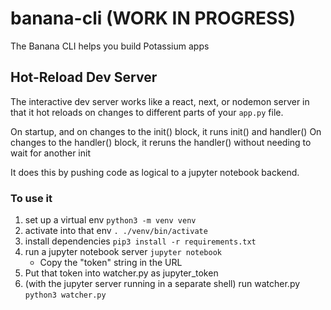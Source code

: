 # banana-cli (WORK IN PROGRESS)

The Banana CLI helps you build Potassium apps

## Hot-Reload Dev Server

The interactive dev server works like a react, next, or nodemon server in that it hot reloads on changes to different parts of your `app.py` file.

On startup, and on changes to the init() block, it runs init() and handler()
On changes to the handler() block, it reruns the handler() without needing to wait for another init

It does this by pushing code as logical to a jupyter notebook backend.

### To use it

1. set up a virtual env `python3 -m venv venv`
2. activate into that env `. ./venv/bin/activate`
3. install dependencies `pip3 install -r requirements.txt`
4. run a jupyter notebook server `jupyter notebook`
   - Copy the "token" string in the URL
5. Put that token into watcher.py as jupyter_token
6. (with the jupyter server running in a separate shell) run watcher.py `python3 watcher.py`
